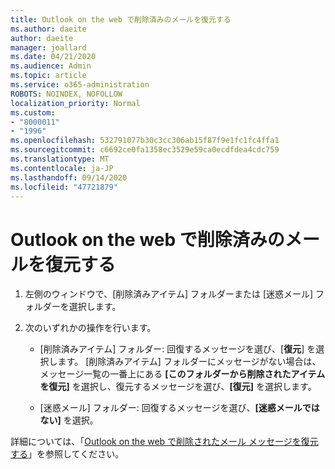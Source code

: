 ```yaml
---
title: Outlook on the web で削除済みのメールを復元する
ms.author: daeite
author: daeite
manager: joallard
ms.date: 04/21/2020
ms.audience: Admin
ms.topic: article
ms.service: o365-administration
ROBOTS: NOINDEX, NOFOLLOW
localization_priority: Normal
ms.custom:
- "8000011"
- "1996"
ms.openlocfilehash: 532791077b30c3cc306ab15f87f9e1fc1fc4ffa1
ms.sourcegitcommit: c6692ce0fa1358ec3529e59ca0ecdfdea4cdc759
ms.translationtype: MT
ms.contentlocale: ja-JP
ms.lasthandoff: 09/14/2020
ms.locfileid: "47721879"
---
```

# <a name="recover-deleted-email-in-outlook-on-the-web"></a>Outlook on the web で削除済みのメールを復元する

1. 左側のウィンドウで、[削除済みアイテム] フォルダーまたは [迷惑メール] フォルダーを選択します。

2. 次のいずれかの操作を行います。

    - [削除済みアイテム] フォルダー: 回復するメッセージを選び、[**復元**] を選択します。 [削除済みアイテム] フォルダーにメッセージがない場合は、メッセージ一覧の一番上にある **[このフォルダーから削除されたアイテムを復元]** を選択し、復元するメッセージを選び、**[復元]** を選択します。

    - [迷惑メール] フォルダー: 回復するメッセージを選び、**[迷惑メールでは​​ない]** を選択。

詳細については、「[Outlook on the web で削除されたメール メッセージを復元する](https://support.office.com/article/a8ca78ac-4721-4066-95dd-571842e9fb11)」を参照してください。